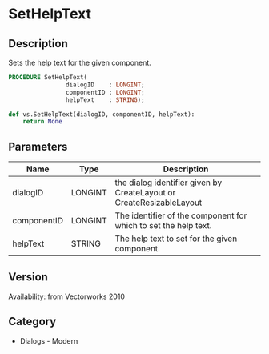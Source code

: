 # SetHelpText

## Description
Sets the help text for the given component.

```pascal
PROCEDURE SetHelpText(
				dialogID    : LONGINT;
				componentID : LONGINT;
				helpText    : STRING);
```

```python
def vs.SetHelpText(dialogID, componentID, helpText):
    return None
```

## Parameters
|Name|Type|Description|
|---|---|---|
|dialogID|LONGINT|the dialog identifier given by CreateLayout or CreateResizableLayout|
|componentID|LONGINT|The identifier of the component for which to set the help text.|
|helpText|STRING|The help text to set for the given component.|

## Version
Availability: from Vectorworks 2010

## Category
* Dialogs - Modern

